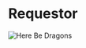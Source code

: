 Requestor
=========

![Here Be Dragons](http://fc08.deviantart.net/fs71/i/2010/202/1/6/Here_Be_Dragons_by_Lord_Psymon.jpg)
